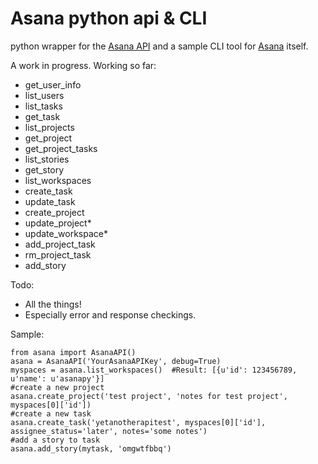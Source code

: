 # Asana python api & CLI

python wrapper for the [Asana API](http://asana.com) and a sample CLI tool for 
[Asana](http://asana.com) itself.

A work in progress. Working so far:

- get_user_info
- list_users
- list_tasks
- get_task
- list_projects
- get_project
- get_project_tasks
- list_stories
- get_story
- list_workspaces
- create_task
- update_task
- create_project
- update_project*
- update_workspace*
- add_project_task
- rm_project_task
- add_story

Todo:

- All the things!
- Especially error and response checkings.

Sample:

    from asana import AsanaAPI()
    asana = AsanaAPI('YourAsanaAPIKey', debug=True)
    myspaces = asana.list_workspaces()  #Result: [{u'id': 123456789, u'name': u'asanapy'}]
    #create a new project
    asana.create_project('test project', 'notes for test project', myspaces[0]['id'])
    #create a new task
    asana.create_task('yetanotherapitest', myspaces[0]['id'], assignee_status='later', notes='some notes')
    #add a story to task
    asana.add_story(mytask, 'omgwtfbbq')

